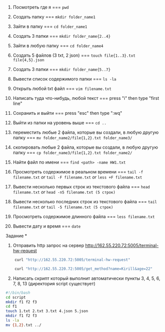 1) Посмотреть где я === ```pwd```
2) Создать папку === ```mkdir folder_name1```
3) Зайти в папку === ```cd folder_name1```
4) Создать 3 папки === ```mkdir folder_name{2..4}```
5) Зайти в любую папку === ```cd folder_name4```
6) Создать 5 файлов (3 txt, 2 json) === ```touch file{1..3}.txt file{4,5}.json```
7) Создать 3 папки === ```mkdir folder_name{5..7}```
8) Вывести список содержимого папки === ```ls -la```
9) Открыть любой txt файл === ```vim filename.txt```
10) Написать туда что-нибудь, любой текст === press "i" then type "first line"
11) Сохранить и выйти === press "esc" then type ":wq"
12) Выйти из папки на уровень выше === ```cd ..```
13) переместить любые 2 файла, которые вы создали, в любую другую папку === ```mv folder_name2/file{1,2}.txt folder_name3/```
14) скопировать любые 2 файла, которые вы создали, в любую другую папку === ```cp folder_name3/file{1,2}.txt folder_name2/```
15) Найти файл по имени === ```find <path> -name HW1.txt```
16) Просмотреть содержимое в реальном времени === ```tail -f filename.txt``` *or* ```tail -F filename.txt``` *or* ```less +F filename.txt```
17) Вывести несколько первых строк из текстового файла === ``` head filename.txt ```
							*or* ```head -n5 filename.txt (5 строк)```
18) Вывести несколько последних строк из текстового файла === ```tail filename.txt```
							*or* ```tail -5 filename.txt (5 строк)```

19) Просмотреть содержимое длинного файла === ```less filename.txt```
20) Вывести дату и время === ```date```

Задание *
1) Отправить http запрос на сервер http://162.55.220.72:5005/terminal-hw-request 
```Bash
	curl "http://162.55.220.72:5005/terminal-hw-request" 

	curl "http://162.55.220.72:5005/get_method?name=Kirill&age=22"
```
2) Написать скрипт который выполнит автоматически пункты 3, 4, 5, 6, 7, 8, 13 (директория script существует)
```Bash
#!/bin/bash
cd script
mkdir f1 f2 f3
cd f1
touch 1.txt 2.txt 3.txt 4.json 5.json
mkdir f1 f2 f3
ls -la
mv {1,2}.txt ../
```
